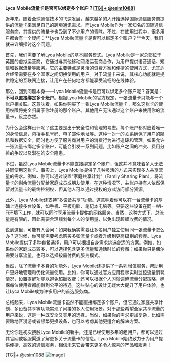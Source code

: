 **Lyca Mobile流量卡是否可以绑定多个账户？[[TG💪+ @esim1088](https://t.me/s/esim1088)]**

近年来，随着全球通信技术的飞速发展，越来越多的人开始选择国际通信服务商提供的流量卡来满足自己的跨境通讯需求。而Lyca Mobile作为一家知名的国际通信服务商，其提供的流量卡也受到了不少用户的青睐。不过，在使用过程中，很多用户都会有一个疑问：**Lyca Mobile流量卡是否可以绑定多个账户？**今天，我们就来详细探讨这个问题。

首先，我们需要了解Lyca Mobile的基本服务模式。Lyca Mobile是一家总部位于英国的虚拟运营商，它通过与其他移动网络运营商合作，为用户提供语音通话、短信和数据流量等服务。它的主要特点是灵活的资费方案和便捷的使用方式，尤其适合经常需要在多个国家之间切换使用的用户。对于流量卡来说，其核心功能就是提供稳定的互联网连接，让用户在任何地方都能享受流畅的在线体验。

那么，回到问题本身——Lyca Mobile流量卡是否可以绑定多个账户呢？答案是：**不可以直接绑定多个账户**。根据Lyca Mobile的官方规定，一张流量卡只能与一个账户相关联。这意味着，如果你购买了一张Lyca Mobile流量卡，那么这张卡的使用权限将完全归属于你注册的那个账户。其他用户无法通过这个账户来使用你的流量卡，反之亦然。

为什么会这样设计呢？这主要是出于安全性和管理的考虑。每个账户都对应着唯一的身份信息，包括手机号码、电子邮件地址等。这种一对一的关系确保了用户的隐私和数据安全，同时也方便了服务商对用户的消费行为进行追踪和管理。如果允许一张流量卡绑定多个账户，可能会引发一系列问题，比如账户之间的冲突、费用分摊的争议以及潜在的安全隐患。

不过，虽然Lyca Mobile流量卡不能直接绑定多个账户，但这并不意味着多人无法共同使用这张卡。事实上，Lyca Mobile提供了几种灵活的方式来实现多人共享流量的需求。例如，你可以通过设置“家庭共享计划”（Family Sharing Plan），将流量卡的剩余流量分配给家庭成员或朋友使用。在这种情况下，主账户持有人依然保留对流量卡的最终控制权，但其他人可以通过授权的方式访问部分资源。

此外，Lyca Mobile还支持“多设备共享”功能。这意味着你可以在一台流量卡的基础上连接多台设备，如手机、平板电脑、笔记本电脑等。只要这些设备在同一Wi-Fi环境下工作，就可以同时享用流量卡提供的网络服务。当然，这种方式下，总流量是有限的，因此需要合理规划每个人的使用量，以免出现超额收费的情况。

说到这里，可能有人会问：如果我确实需要让多名用户独立使用同一张流量卡怎么办？这时候，你可能需要考虑购买多张流量卡或者升级到更高级别的套餐。Lyca Mobile提供了多种套餐选择，用户可以根据自身需求挑选合适的方案。例如，如果你的家庭成员较多，可以选择包含更多流量和通话时长的套餐；如果你只是偶尔需要分享流量，也可以选择按需付费的服务模式。

当然，除了流量卡本身的功能外，Lyca Mobile还提供了一系列增值服务，帮助用户更好地管理和优化流量使用。比如，你可以通过官方应用程序实时监控流量消耗情况，设置提醒功能以避免超额收费；还可以根据个人习惯调整流量分配策略，确保每位使用者都能得到公平的待遇。这些贴心的设计无疑大大提升了用户体验，也让Lyca Mobile成为许多用户的首选服务商。

总结起来，Lyca Mobile流量卡虽然不能直接绑定多个账户，但它通过家庭共享计划、多设备共享等功能实现了间接的多人使用场景。对于那些希望全家共享流量的用户来说，这是一种既安全又实用的选择。当然，如果你的需求更加复杂，比如需要跨地区漫游或者频繁更换设备，也可以考虑其他更适合的解决方案。

无论你是初次接触Lyca Mobile的新手，还是已经使用多年的老用户，都可以通过其官网或客服渠道了解更多关于流量卡的信息。Lyca Mobile始终致力于为用户提供便捷、高效的通信服务，相信未来它会带来更多令人惊喜的产品和服务！

[[TG💪+ @esim1088](https://t.me/s/esim1088) ![Image](https://i.postimg.cc/4NQfJmqS/Snipaste-2025-05-13-00-14-12.png)]